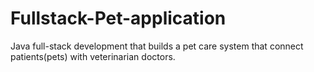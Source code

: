 # Fullstack-Pet-application
Java full-stack development that builds a pet care system that connect patients(pets) with veterinarian doctors.
